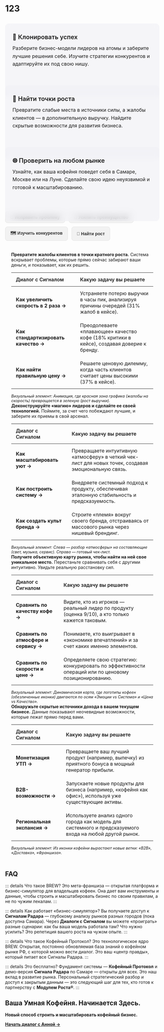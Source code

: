 # 123

<!-- HTML-структура карточек -->
<div class="features-container">
  <div class="feature-card">
    <h3>🧠 Клонировать успех</h3>
    <p>Разберите бизнес-модели лидеров на атомы и заберите лучшие решения себе. Изучите стратегии конкурентов и адаптируйте их под свою нишу.</p>
  </div>
  
  <div class="feature-card">
    <h3>🚀 Найти точки роста</h3>
    <p>Превратите слабые места в источники силы, а жалобы клиентов — в дополнительную выручку. Найдите скрытые возможности для развития бизнеса.</p>
  </div>
  
  <div class="feature-card">
    <h3>🌐 Проверить на любом рынке</h3>
    <p>Узнайте, как ваша кофейня поведет себя в Самаре, Москве или на Луне. Сделайте свою идею неуязвимой и готовой к масштабированию.</p>
  </div>
</div>

<!-- Стили для карточек, адаптированные под VitePress -->
<style>
/* Контейнер для карточек */
.features-container {
  display: grid;
  /* Создает 3 колонки на десктопе и автоматически адаптируется */
  grid-template-columns: repeat(auto-fit, minmax(280px, 1fr));
  gap: 24px;
  margin: 32px 0; /* Отступы сверху и снизу */
}

/* Стили для одной карточки (Светлая тема по умолчанию) */
.feature-card {
  background: rgba(240, 240, 245, 0.6); /* Светлый полупрозрачный фон */
  border: 1px solid var(--vp-c-divider); /* Используем переменную VitePress для границы */
  border-radius: 12px;
  padding: 32px 24px;
  backdrop-filter: blur(10px);
  transition: all 0.3s ease;
  height: 100%;
}

.feature-card:hover {
  border-color: var(--vp-c-brand-1);
  background: rgba(235, 235, 240, 0.9);
}

.feature-card h3 {
  color: var(--vp-c-text-1); /* Переменная VitePress для основного цвета текста */
  font-size: 1.25rem; /* 20px */
  margin-top: 0;
  margin-bottom: 12px;
  font-weight: 600;
}

.feature-card p {
  color: var(--vp-c-text-2); /* Переменная VitePress для второстепенного текста */
  font-size: 1rem; /* 16px */
  line-height: 1.6;
  margin: 0;
}

/* Стили для тёмной темы (VitePress добавляет класс .dark к <html>) */
:root.dark .feature-card {
  background: rgba(30, 30, 30, 0.5); /* Тёмный полупрозрачный фон */
  border-color: var(--vp-c-divider);
}

:root.dark .feature-card:hover {
  background: rgba(45, 45, 45, 0.7);
  border-color: var(--vp-c-brand-1);
}

/* Мобильная адаптация */
@media (max-width: 768px) {
  .features-container {
    /* На мобильных устройствах будет одна колонка */
    grid-template-columns: 1fr;
    gap: 16px;
  }
  
  .feature-card {
    padding: 24px 20px;
  }
}
</style>


<script setup>
import { ref } from 'vue'
// Устанавливаем первую вкладку активной по умолчанию
const activeTab = ref('problem')
</script>

<!-- Блок с кнопками для переключения вкладок -->
<div class="tabs">
  <button :class="{ active: activeTab === 'problem' }" @click="activeTab = 'problem'">
    🎯 Исправить проблему
  </button>
  <button :class="{ active: activeTab === 'advantage' }" @click="activeTab = 'advantage'">
    💪 Усилить преимущество
  </button>
  <button :class="{ active: activeTab === 'competitors' }" @click="activeTab = 'competitors'">
    🗺️ Изучить конкурентов
  </button>
  <button :class="{ active: activeTab === 'growth' }" @click="activeTab = 'growth'">
    🚀 Найти рост
  </button>
</div>

<!-- Контент для вкладок -->
<div class="tab-content">

  <!-- Вкладка 1: Исправить проблему -->
  <div v-if="activeTab === 'problem'">
    <p><strong>Превратите жалобы клиентов в точки кратного роста.</strong> Система вскрывает проблемы, которые прямо сейчас забирают ваши деньги, и показывает, как их решить.</p>
    <table class="custom-table">
      <thead>
        <tr>
          <th>Диалог с Сигналом</th>
          <th>Какую задачу вы решаете</th>
        </tr>
      </thead>
      <tbody>
        <tr>
          <td><strong>Как увеличить скорость в 2 раза →</strong></td>
          <td>Устраняете потерю выручки в часы пик, анализируя причины очередей (31% жалоб в кейсе).</td>
        </tr>
        <tr>
          <td><strong>Как стандартизировать качество →</strong></td>
          <td>Преодолеваете «плавающее» качество кофе (18% критики в кейсе), создавая доверие к бренду.</td>
        </tr>
        <tr>
          <td><strong>Как найти правильную цену →</strong></td>
          <td>Решаете ценовую дилемму, когда часть клиентов считает цены высокими (37% в кейсе).</td>
        </tr>
      </tbody>
    </table>
    <p class="visual-element-note"><em>Визуальный элемент: Анимация, где красная зона графика (жалобы на скорость) превращается в зеленую (рост выручки).</em></p>
  </div>

  <!-- Вкладка 2: Усилить преимущество -->
  <div v-if="activeTab === 'advantage'">
    <p><strong>Деконструируйте «магию» лидеров и сделайте ее своей технологией.</strong> Поймите, за счет чего побеждают лучшие, и заберите их приемы в свой арсенал.</p>
    <table class="custom-table">
      <thead>
        <tr>
          <th>Диалог с Сигналом</th>
          <th>Какую задачу вы решаете</th>
        </tr>
      </thead>
      <tbody>
        <tr>
          <td><strong>Как масштабировать уют →</strong></td>
          <td>Превращаете интуитивную «атмосферу» в четкий чек-лист для новых точек, создавая эмоциональную связь.</td>
        </tr>
        <tr>
          <td><strong>Как построить систему →</strong></td>
          <td>Внедряете системный подход к продукту, обеспечивая эталонную стабильность и предсказуемость.</td>
        </tr>
        <tr>
          <td><strong>Как создать культ бренда →</strong></td>
          <td>Строите «племя» вокруг своего бренда, отстраиваясь от массового рынка через нишевый брендинг.</td>
        </tr>
      </tbody>
    </table>
    <p class="visual-element-note"><em>Визуальный элемент: Слева — разбор «атмосферы» на составляющие (свет, музыка, сервис). Справа — готовый чек-лист.</em></p>
  </div>

  <!-- Вкладка 3: Изучить конкурентов -->
  <div v-if="activeTab === 'competitors'">
    <p><strong>Получите объективную карту рынка, чтобы найти на ней свое уникальное место.</strong> Перестаньте сравнивать себя с другими интуитивно. Увидьте реальную расстановку сил.</p>
    <table class="custom-table">
      <thead>
        <tr>
          <th>Диалог с Сигналом</th>
          <th>Какую задачу вы решаете</th>
        </tr>
      </thead>
      <tbody>
        <tr>
          <td><strong>Сравнить по качеству кофе →</strong></td>
          <td>Видите, кто из игроков — реальный лидер по продукту (оценка 9/10), а кто только кажется таковым.</td>
        </tr>
        <tr>
          <td><strong>Сравнить по атмосфере и сервису →</strong></td>
          <td>Понимаете, кто выигрывает в «экономике впечатлений» и за счет каких именно элементов.</td>
        </tr>
        <tr>
          <td><strong>Сравнить по скорости и цене →</strong></td>
          <td>Определяете свою стратегию: конкурировать по эффективности операций или по ценовому позиционированию.</td>
        </tr>
      </tbody>
    </table>
    <p class="visual-element-note"><em>Визуальный элемент: Динамическая карта, где логотипы кофеен (обезличенные иконки) двигаются по осям «Эмоции vs Система» и «Цена vs Качество».</em></p>
  </div>

  <!-- Вкладка 4: Найти рост -->
  <div v-if="activeTab === 'growth'">
    <p><strong>Обнаружьте скрытые источники дохода в вашем текущем бизнесе.</strong> Данные показывают неочевидные возможности, которые лежат прямо перед вами.</p>
    <table class="custom-table">
      <thead>
        <tr>
          <th>Диалог с Сигналом</th>
          <th>Какую задачу вы решаете</th>
        </tr>
      </thead>
      <tbody>
        <tr>
          <td><strong>Монетизация УТП →</strong></td>
          <td>Превращаете ваш лучший продукт (например, выпечку) из приятного бонуса в мощный генератор прибыли.</td>
        </tr>
        <tr>
          <td><strong>B2B-возможности →</strong></td>
          <td>Запускаете новые продукты для бизнеса (например, «кофейня как офис»), используя уже существующие активы.</td>
        </tr>
        <tr>
          <td><strong>Региональная экспансия →</strong></td>
          <td>Используете анализ одного города как модель для системного и предсказуемого входа на любой другой рынок.</td>
        </tr>
      </tbody>
    </table>
    <p class="visual-element-note"><em>Визуальный элемент: Из иконки кофейни вырастают новые ветки: «B2B», «Доставка», «Франшиза».</em></p>
  </div>
</div>

## FAQ

::: details Что такое BREW?
Это мета-франшиза — открытая платформа и бизнес-симулятор для владельцев кофеен. Она дает вам инструменты и данные, чтобы строить и масштабировать бизнес по своим правилам, а не по чужим лекалам.
:::

::: details Как работает «бизнес-симулятор»?
Вы получаете доступ к **Сигналам Радара** — глубокому анализу рынков разных городов (пока доступна Самара). Через **Диалоги с Сигналом** вы можете «проиграть» разные сценарии: как бы ваша модель работала там? Что нужно усилить? Это репетиция вашего роста на чужом опыте.
:::

::: details Что такое Кофейный Протокол?
Это технологическое ядро BREW. Открытая, постоянно обновляемая база знаний о кофейном рынке РФ, с которой можно вести диалог. Это ваш «центр правды», который питает все Сигналы Радара.
:::

::: details Это бесплатно?
Фундамент системы — **Кофейный Протокол** и демо-версия **Сигнала Радара** по Самаре — открыты для всех. Это наш вклад в развитие рынка. Персональный стратегический разбор и доступ к закрытым данным — это следующий шаг для тех, кто готов к партнерству с **Модулем Роста®**.
:::

## Ваша Умная Кофейня. Начинается Здесь.

**Новый способ строить и масштабировать кофейный бизнес.**

**[Начать диалог с Анной →](https://t.me/Anna_runScale)**


<style>
/* --- ОБЩИЕ СТИЛИ ДЛЯ ПЕРЕКЛЮЧАТЕЛЕЙ (ТЭБОВ) --- */
.tabs {
  display: flex;
  flex-wrap: wrap;
  gap: 0.75rem;
  margin: 1.5rem 0 1rem;
}

.tabs button {
  padding: 10px 16px;
  border-radius: 8px;
  font-weight: 600;
  font-size: 14px;
  cursor: pointer;
  transition: all 0.25s ease;
  border: 1px solid transparent;
}

/* --- СТИЛИ ДЛЯ СВЕТЛОЙ ТЕМЫ (ПО УМОЛЧАНИЮ) --- */
:root {
  --tabs-button-bg: #f2f2f2;
  --tabs-button-text: #333;
  --tabs-button-border: #e2e2e2;
}
.tabs button {
  background-color: var(--tabs-button-bg);
  color: var(--tabs-button-text);
  border-color: var(--tabs-button-border);
}

/* --- СТИЛИ ДЛЯ ТЕМНОЙ ТЕМЫ --- */
:root.dark {
  --tabs-button-bg: #2a2a2a;
  --tabs-button-text: #adadad;
  --tabs-button-border: #444;
}

/* --- СТИЛИ ДЛЯ АКТИВНОЙ/HOVER КНОПКИ (УНИВЕРСАЛЬНЫЕ) --- */
.tabs button:hover,
.tabs button.active {
  background-color: #C5F946 !important;
  color: #1a2a00 !important;
  border-color: #C5F946 !important;
  font-weight: 700;
  transform: translateY(-2px);
}

.tabs button.active {
  transform: none;
}

/* --- СТИЛИ ДЛЯ КОНТЕНТА --- */
.tab-content {
  padding: 1.25rem;
  border-radius: 12px;
  background-color: var(--vp-c-bg-alt);
  border: 1px solid var(--vp-c-divider);
}

.tab-content p {
  margin: 0 0 1rem;
}

.tab-content p:last-of-type {
  margin-bottom: 0;
}

.visual-element-note {
  margin-top: 1rem;
  font-size: 0.9em;
  color: var(--vp-c-text-2);
}

/* Стили для таблицы */
.custom-table {
  width: 100%;
  border-collapse: collapse;
  margin: 1rem 0;
}

.custom-table th, .custom-table td {
  text-align: left;
  padding: 12px 15px;
  border-bottom: 1px solid var(--vp-c-divider);
}

.custom-table th {
  font-weight: 600;
  color: var(--vp-c-text-1);
}

.custom-table td {
  color: var(--vp-c-text-2);
}

.custom-table tr:last-child td {
  border-bottom: none;
}
</style>
